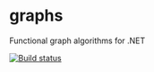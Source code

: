# graphs
Functional graph algorithms for .NET

[![Build status](https://ci.appveyor.com/api/projects/status/bvfseuef68ln1t6g/branch/master?svg=true)](https://ci.appveyor.com/project/timothy-shields/graphs/branch/master)
